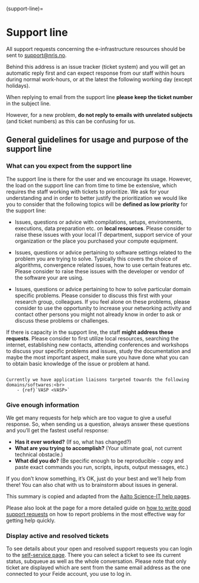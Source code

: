 (support-line)=

# Support line

All support requests concerning the e-infrastructure resources should be sent to
[support@nris.no](mailto:support@nris.no).

Behind this address is an issue tracker (ticket system) and you will get an
automatic reply first and can expect response from our staff within hours
during normal work-hours, or at the latest the following working day (except
holidays).

When replying to email from the support line **please keep the ticket number** in
the subject line.

However, for a new problem, **do not reply to emails with unrelated subjects** (and
ticket numbers) as this can be confusing for us.

## General guidelines for usage and purpose of the support line

### What can you expect from the support line

The support line is there for the user and we encourage its usage. However, the load on the support line can
from time to time be extensive, which requires the staff working with tickets to prioritize. We ask for your understanding 
and in order to better justify the prioritization we would like you to consider that the following topics will be **defined as 
low priority** for the support line:

- Issues, questions or advice with compilations, setups, environments, executions, data preparation etc. on **local resources**.
  Please consider to raise these issues with your local IT department, support service of your organization or the place you purchased your compute equipment.

- Issues, questions or advice pertaining to software settings related to the problem you are trying to solve. Typically this 
  covers the choice of algorithms, convergence related issues, how to use certain features etc. Please consider
  to raise these issues with the developer or vendor of the software your are using.

- Issues, questions or advice pertaining to how to solve particular domain specific problems. Please consider to discuss this first with
  your research group, colleagues. If you feel alone on these problems, please consider to use the opportunity to 
  increase your networking activity and contact other persons you might not already know in order to ask or discuss these
  problems or challenges.
  
If there is capacity in the support line, the staff **might address these requests**. Please consider to first utilize local resources, 
searching the internet, establishing new contacts, attending conferences and workshops to discuss your specific problems and issues,
study the documentation and maybe the most important aspect, make sure you have done what you can to obtain basic knowledge of the
issue or problem at hand.

```{note} There are exceptions to the definitions above. We have a few application liaisons targeted towards assisting users in a few domains/softwares. For these particular domains/softwares, tickets are forwarded to the respective liaisons. Please consult the documentation pages related to the domains/softwares in order to understand what we can do for you. We highly encourage fields or groups to contribute with application liaisons in order to improve response time, usability and adoption of certain software or techniques. If so, or if you have any questions related to this, please contact us at [support@nris.no](mailto:support@nris.no). 

Currently we have application liaisons targeted towards the following domains/softwares:<br>
	- {ref}`VASP <VASP>`
```

### Give enough information

We get many requests for help which are too vague to give a useful response.
So, when sending us a question, always answer these questions and you’ll get
the fastest useful response:

- **Has it ever worked?** (If so, what has changed?)
- **What are you trying to accomplish?** (Your ultimate goal, not current technical obstacle.)
- **What did you do?** (Be specific enough to be reproducible - copy and paste exact commands you run, scripts, inputs, output messages, etc.)

If you don’t know something, it’s OK, just do your best and we’ll help from
there! You can also chat with us to brainstorm about issues in general.

This summary is copied and adapted from the [Aalto Science-IT help pages](https://scicomp.aalto.fi/triton/help/#give-enough-information).

Please also look at the page for a more detailed guide on [how to write good support
requests](how_to_write_good_support_requests.md) on how to report problems in
the most effective way for getting help quickly.


### Display active and resolved tickets

To see details about your open and resolved support requests you can login to the
[self-service page](https://rt.uninett.no/SelfService).
There you can select a ticket to see its current status, subqueue as well as the
whole conversation.
Please note that only ticket are displayed which are sent from the same email address as the one connected to your Feide account, you use to log in.
